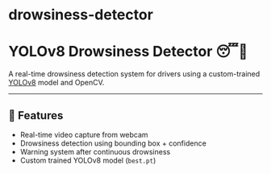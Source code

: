 # drowsiness-detector
# YOLOv8 Drowsiness Detector 😴🚗

A real-time drowsiness detection system for drivers using a custom-trained [YOLOv8](https://github.com/ultralytics/ultralytics) model and OpenCV.

---

## 📌 Features

- Real-time video capture from webcam
- Drowsiness detection using bounding box + confidence
- Warning system after continuous drowsiness
- Custom trained YOLOv8 model (`best.pt`)






